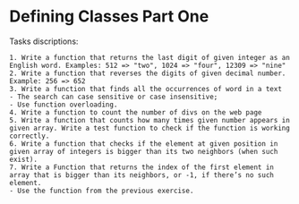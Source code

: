 Defining Classes Part One
===============================

Tasks discriptions:

    1. Write a function that returns the last digit of given integer as an English word. Examples: 512 => "two", 1024 => "four", 12309 => "nine"
    2. Write a function that reverses the digits of given decimal number. Example: 256 => 652
    3. Write a function that finds all the occurrences of word in a text
    - The search can case sensitive or case insensitive;
    - Use function overloading.
    4. Write a function to count the number of divs on the web page
    5. Write a function that counts how many times given number appears in given array. Write a test function to check if the function is working correctly.
    6. Write a function that checks if the element at given position in given array of integers is bigger than its two neighbors (when such exist).
    7. Write a Function that returns the index of the first element in array that is bigger than its neighbors, or -1, if there’s no such element.
    - Use the function from the previous exercise.


